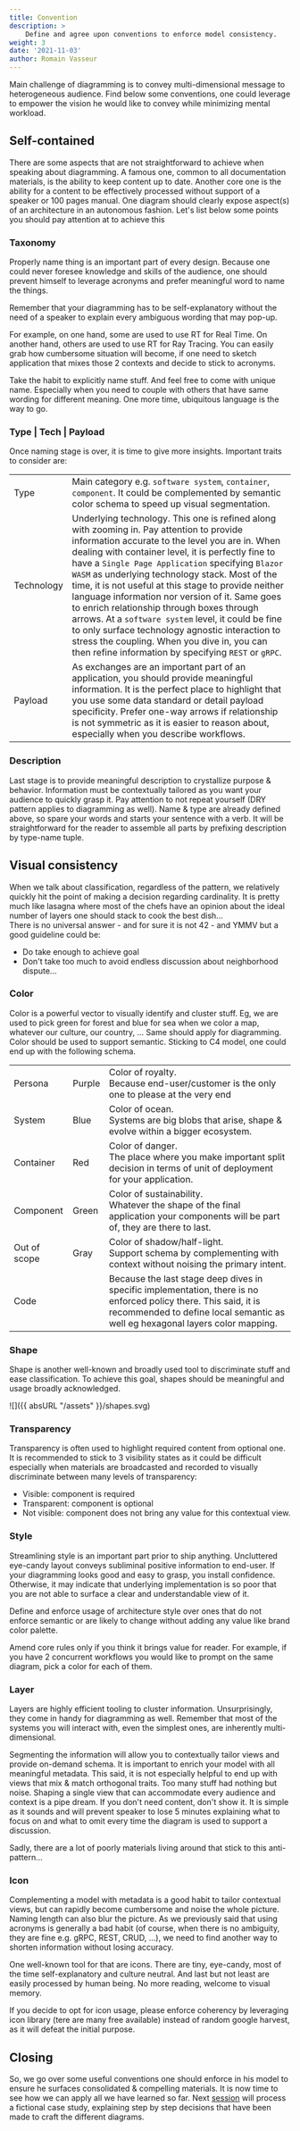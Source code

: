 ```yaml
---
title: Convention
description: >
    Define and agree upon conventions to enforce model consistency.
weight: 3
date: '2021-11-03'
author: Romain Vasseur
---
```


Main challenge of diagramming is to convey multi-dimensional message to heterogeneous audience. Find below some conventions, one could leverage to empower the vision he would like to convey while minimizing mental workload.

## Self-contained

There are some aspects that are not straightforward to achieve when speaking about diagramming. A famous one, common to all documentation materials, is the ability to keep content up to date. Another core one is the ability for a content to be effectively processed without support of a speaker or 100 pages manual. One diagram should clearly expose aspect(s) of an architecture in an autonomous fashion.
Let's list below some points you should pay attention at to achieve this

### Taxonomy

Properly name thing is an important part of every design. Because one could never foresee knowledge and skills of the audience, one should prevent himself to leverage acronyms and prefer meaningful word to name the things.

Remember that your diagramming has to be self-explanatory without the need of a speaker to explain every ambiguous wording that may pop-up.

For example, on one hand, some are used to use RT for Real Time. On another hand, others are used to use RT for Ray Tracing. You can easily grab how cumbersome situation will become, if one need to sketch application that mixes those 2 contexts and decide to stick to acronyms.

Take the habit to explicitly name stuff. And feel free to come with unique name. Especially when you need to couple with others that have same wording for different meaning. One more time, ubiquitous language is the way to go.

### Type | Tech | Payload

Once naming stage is over, it is time to give more insights. Important traits to consider are:

|||
|-|-|
| Type| Main category e.g. `software system`, `container`, `component`. It could be complemented by semantic color schema to speed up visual segmentation. |
| Technology | Underlying technology. This one is refined along with zooming in. Pay attention to provide information accurate to the level you are in. When dealing with container level, it is perfectly fine to have a `Single Page Application` specifying `Blazor WASM` as underlying technology stack. Most of the time, it is not useful at this stage to provide neither language information nor version of it. Same goes to enrich relationship through boxes through arrows. At a `software system` level, it could be fine to only surface technology agnostic interaction to stress the coupling. When you dive in, you can then refine information by specifying `REST` or `gRPC`. |
| Payload | As exchanges are an important part of an application, you should provide meaningful information. It is the perfect place to highlight that you use some data standard or detail payload specificity. Prefer one-way arrows if relationship is not symmetric as it is easier to reason about, especially when you describe workflows. |

### Description

Last stage is to provide meaningful description to crystallize purpose & behavior. Information must be contextually tailored as you want your audience to quickly grasp it.
Pay attention to not repeat yourself (DRY pattern applies to diagramming as well). Name & type are already defined above, so spare your words and starts your sentence with a verb. It will be straightforward for the reader to assemble all parts by prefixing description by type-name tuple.

## Visual consistency

When we talk about classification, regardless of the pattern, we relatively quickly hit the point of making a decision regarding cardinality. It is pretty much like lasagna where most of the chefs have an opinion about the ideal number of layers one should stack to cook the best dish...  
There is no universal answer - and for sure it is not 42 - and YMMV but a good guideline could be:
- Do take enough to achieve goal
- Don't take too much to avoid endless discussion about neighborhood dispute...

### Color

Color is a powerful vector to visually identify and cluster stuff. Eg, we are used to pick green for forest and blue for sea when we color a map, whatever our culture, our country, ...
​​​​​​​Same should apply for diagramming. Color should be used to support semantic. Sticking to C4 model, one could end up with the following schema.

||||
|-|-|-|
| Persona | Purple | Color of royalty. <br> Because end-user/customer is the only one to please at the very end |
| System | Blue | Color of ocean. <br> Systems are big blobs that arise, shape & evolve within a bigger ecosystem. |  
| Container | Red | Color of danger. <br> The place where you make important split decision in terms of unit of deployment for your application. |
| Component | Green | Color of sustainability. <br> Whatever the shape of the final application your components will be part of, they are there to last. |
| Out of scope | Gray | Color of shadow/half-light. <br> Support schema by complementing with context without noising the primary intent. |
| Code | | Because the last stage deep dives in specific implementation, there is no enforced policy there. This said, it is recommended to define local semantic as well eg hexagonal layers color mapping. | 

### Shape

Shape is another well-known and broadly used tool to discriminate stuff and ease classification. To achieve this goal, shapes should be meaningful and usage broadly acknowledged.  

![]({{ absURL "/assets" }}/shapes.svg)

### Transparency

Transparency is often used to highlight required content from optional one. It is recommended to stick to 3 visibility states as it could be difficult especially when materials are broadcasted and recorded to visually discriminate between many levels of transparency:

- Visible: component is required
- Transparent: component is optional
- Not visible: component does not bring any value for this contextual view.

### Style

Streamlining style is an important part prior to ship anything. Uncluttered eye-candy layout conveys subliminal positive information to end-user. If your diagramming looks good and easy to grasp, you install confidence. Otherwise, it may indicate that underlying implementation is so poor that you are not able to surface a clear and understandable view of it.   

Define and enforce usage of architecture style over ones that do not enforce semantic or are likely to change without adding any value like brand color palette.

Amend core rules only if you think it brings value for reader. For example, if you have 2 concurrent workflows you would like to prompt on the same diagram, pick a color for each of them.

### Layer

Layers are highly efficient tooling to cluster information. Unsurprisingly, they come in handy for diagramming as well. Remember that most of the systems you will interact with, even the simplest ones,  are inherently multi-dimensional.

Segmenting the information will allow you to contextually tailor views and provide on-demand schema. It is important to enrich your model with all meaningful metadata. This said, it is not especially helpful to end up with views that mix & match orthogonal traits. Too many stuff had nothing but noise. Shaping a single view that can accommodate every audience and context is a pipe dream. If you don't need content, don't show it. It is simple as it sounds and will prevent speaker to lose 5 minutes explaining what to focus on and what to omit every time the diagram is used to support a discussion.

Sadly, there are a lot of poorly materials living around that stick to this anti-pattern...

### Icon

Complementing a model with metadata is a good habit to tailor contextual views, but can rapidly become cumbersome and noise the whole picture. Naming length can also blur the picture.
As we previously said that using acronyms is generally a bad habit (of course, when there is no ambiguity, they are fine e.g. gRPC, REST, CRUD, ...), we need to find another way to shorten information without losing accuracy.

One well-known tool for that are icons. There are tiny, eye-candy, most of the time self-explanatory and culture neutral. And last but not least are easily processed by human being. No more reading, welcome to visual memory.

If you decide to opt for icon usage, please enforce coherency by leveraging icon library (tere are many free available) instead of random google harvest, as it will defeat the initial purpose.  

## Closing 

So, we go over some useful conventions one should enforce in his model to ensure he surfaces consolidated & compelling materials.
It is now time to see how we can apply all we have learned so far.
Next [session](/docs/mila) will process a fictional case study, explaining step by step decisions that have been made to craft the different diagrams. 